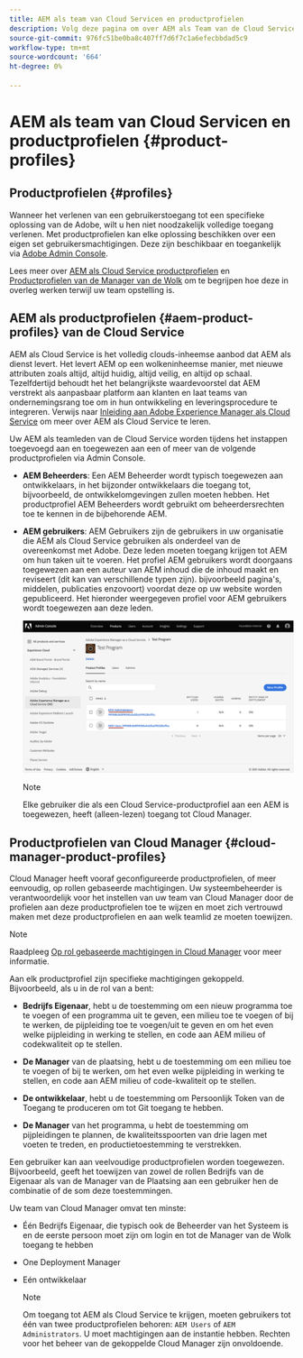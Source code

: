 ```yaml
---
title: AEM als team van Cloud Servicen en productprofielen
description: Volg deze pagina om over AEM als Team van de Cloud Service en Profielen van het Product te leren.
source-git-commit: 976fc51be0ba8c407ff7d6f7c1a6efecbbdad5c9
workflow-type: tm+mt
source-wordcount: '664'
ht-degree: 0%

---
```



# AEM als team van Cloud Servicen en productprofielen {#product-profiles}

## Productprofielen {#profiles}

Wanneer het verlenen van een gebruikerstoegang tot een specifieke oplossing van de Adobe, wilt u hen niet noodzakelijk volledige toegang verlenen. Met productprofielen kan elke oplossing beschikken over een eigen set gebruikersmachtigingen. Deze zijn beschikbaar en toegankelijk via [Adobe Admin Console](/help/onboarding/learn-concepts/admin-console.md).

Lees meer over [AEM als Cloud Service productprofielen](#aem-product-profiles) en [Productprofielen van de Manager van de Wolk](#cloud-manager-product-profiles) om te begrijpen hoe deze in overleg werken terwijl uw team opstelling is.

## AEM als productprofielen {#aem-product-profiles} van de Cloud Service

AEM als Cloud Service is het volledig clouds-inheemse aanbod dat AEM als dienst levert. Het levert AEM op een wolkeninheemse manier, met nieuwe attributen zoals altijd, altijd huidig, altijd veilig, en altijd op schaal. Tezelfdertijd behoudt het het belangrijkste waardevoorstel dat AEM verstrekt als aanpasbaar platform aan klanten en laat teams van ondernemingsrang toe om in hun ontwikkeling en leveringsprocedure te integreren. Verwijs naar [Inleiding aan Adobe Experience Manager als Cloud Service](https://experienceleague.adobe.com/docs/experience-manager-cloud-service/overview/introduction.html?lang=en) om meer over AEM als Cloud Service te leren.

Uw AEM als teamleden van de Cloud Service worden tijdens het instappen toegevoegd aan en toegewezen aan een of meer van de volgende productprofielen via Admin Console.

* **AEM Beheerders**: Een AEM Beheerder wordt typisch toegewezen aan ontwikkelaars, in het bijzonder ontwikkelaars die toegang tot, bijvoorbeeld, de ontwikkelomgevingen zullen moeten hebben. Het productprofiel AEM Beheerders wordt gebruikt om beheerdersrechten toe te kennen in de bijbehorende AEM.

* **AEM gebruikers**: AEM Gebruikers zijn de gebruikers in uw organisatie die AEM als Cloud Service gebruiken als onderdeel van de overeenkomst met Adobe. Deze leden moeten toegang krijgen tot AEM om hun taken uit te voeren. Het profiel AEM gebruikers wordt doorgaans toegewezen aan een auteur van AEM inhoud die de inhoud maakt en reviseert (dit kan van verschillende typen zijn). bijvoorbeeld pagina&#39;s, middelen, publicaties enzovoort) voordat deze op uw website worden gepubliceerd. Het hieronder weergegeven profiel voor AEM gebruikers wordt toegewezen aan deze leden.

   ![](/help/onboarding/learn-concepts/assets/admin-console-profiles.png)

   >[!NOTE]
   >Elke gebruiker die als een Cloud Service-productprofiel aan een AEM is toegewezen, heeft (alleen-lezen) toegang tot Cloud Manager.

## Productprofielen van Cloud Manager {#cloud-manager-product-profiles}

Cloud Manager heeft vooraf geconfigureerde productprofielen, of meer eenvoudig, op rollen gebaseerde machtigingen. Uw systeembeheerder is verantwoordelijk voor het instellen van uw team van Cloud Manager door de profielen aan deze productprofielen toe te wijzen en moet zich vertrouwd maken met deze productprofielen en aan welk teamlid ze moeten toewijzen.
>[!NOTE]
>Raadpleeg [Op rol gebaseerde machtigingen in Cloud Manager](/help/onboarding/what-is-required/user-roles-permissions.md) voor meer informatie.

Aan elk productprofiel zijn specifieke machtigingen gekoppeld. Bijvoorbeeld, als u in de rol van a bent:

* **Bedrijfs Eigenaar**, hebt u de toestemming om een nieuw programma toe te voegen of een programma uit te geven, een milieu toe te voegen of bij te werken, de pijpleiding toe te voegen/uit te geven en om het even welke pijpleiding in werking te stellen, en code aan AEM milieu of codekwaliteit op te stellen.

* **De Manager** van de plaatsing, hebt u de toestemming om een milieu toe te voegen of bij te werken, om het even welke pijpleiding in werking te stellen, en code aan AEM milieu of code-kwaliteit op te stellen.

* **De ontwikkelaar**, hebt u de toestemming om Persoonlijk Token van de Toegang te produceren om tot Git toegang te hebben.

* **De Manager** van het programma, u hebt de toestemming om pijpleidingen te plannen, de kwaliteitsspoorten van drie lagen met voeten te treden, en productietoestemming te verstrekken.

Een gebruiker kan aan veelvoudige productprofielen worden toegewezen. Bijvoorbeeld, geeft het toewijzen van zowel de rollen Bedrijfs van de Eigenaar als van de Manager van de Plaatsing aan een gebruiker hen de combinatie of de som deze toestemmingen.

Uw team van Cloud Manager omvat ten minste:

* Één Bedrijfs Eigenaar, die typisch ook de Beheerder van het Systeem is en de eerste persoon moet zijn om login en tot de Manager van de Wolk toegang te hebben
* One Deployment Manager
* Eén ontwikkelaar

   >[!NOTE]
   >Om toegang tot AEM als Cloud Service te krijgen, moeten gebruikers tot één van twee productprofielen behoren: `AEM Users` of `AEM Administrators`. U moet machtigingen aan de instantie hebben. Rechten voor het beheer van de gekoppelde Cloud Manager zijn onvoldoende.